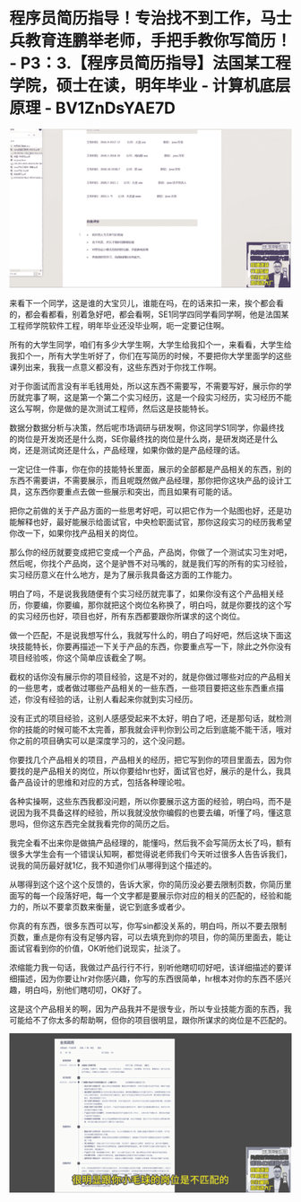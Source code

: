 # 程序员简历指导！专治找不到工作，马士兵教育连鹏举老师，手把手教你写简历！ - P3：3.【程序员简历指导】法国某工程学院，硕士在读，明年毕业 - 计算机底层原理 - BV1ZnDsYAE7D

![](img/e1e2223319c9e06c82dc929352d21fbf_0.png)

来看下一个同学，这是谁的大宝贝儿，谁能在吗，在的话来扣一来，挨个都会看的，都会看都看，别着急好吧，都会看啊，SE1同学四同学看同学啊，他是法国某工程师学院软件工程，明年毕业还没毕业啊，呃一定要记住啊。

所有的大学生同学，咱们有多少大学生啊，大学生给我扣个一，来看看，大学生给我扣个一，所有大学生听好了，你们在写简历的时候，不要把你大学里面学的这些课列出来，我我一点意义都没有，这些东西对于你找工作啊。

对于你面试而言没有半毛钱用处，所以这东西不需要写，不需要写好，展示你的学历就完事了啊，这是第一个第二个实习经历，这是一个段实习经历，实习经历不能这么写啊，你是做的是次测试工程师，然后这是技能特长。

数据分数据分析与决策，然后呢市场调研与研发啊，你这同学S1同学，你最终找的岗位是开发岗还是什么岗，SE你最终找的岗位是什么岗，是研发岗还是什么岗，还是测试岗还是什么，产品经理，如果你做的是产品经理的话。

一定记住一件事，你在你的技能特长里面，展示的全部都是产品相关的东西，别的东西不需要讲，不需要展示，而且呢既然做产品经理，那你把你这块产品的设计工具，这东西你要重点去做一些展示和突出，而且如果有可能的话。

把你之前做的关于产品方面的一些思考好吧，可以把它作为一个贴图也好，还是功能解释也好，最好能展示给面试官，中央检职面试官，那你这段实习的经历我希望你改一下，如果你找产品相关的岗位。

那么你的经历就要变成把它变成一个产品，产品岗，你做了一个测试实习生对吧，然后呢，你找个产品岗，这个是驴唇不对马嘴的，就是我们写的所有的实习经验，实习经历意义在什么地方，是为了展示我具备这方面的工作能力。

明白了吗，不是说我我随便有个实习经历就完事了，如果你没有这个产品相关经历，你要编，你要编，那你就把这个岗位名称换了，明白吗，就是你要找的这个写的实习经历也好，项目也好，所有东西都要跟你所谋求的这个岗位。

做一个匹配，不是说我想写什么，我就写什么的，明白了吗好吧，然后这块下面这块技能特长，你要再描述一下关于产品的东西，你要重点写一下，除此之外你没有项目经验咳，你这个简单应该截全了啊。

截权的话你没有展示你的项目经验，这是不对的，就是你做过哪些对应的产品相关的一些思考，或者做过哪些产品相关的一些东西，一些项目要把这些东西重点描述，你没有经验的话，让别人看起来你就到实习经历。

没有正式的项目经验，这别人感感受起来不太好，明白了吧，还是那句话，就检测你的技能的时候可能不太完善，那我就会评判你到公司之后到底能不能干活，哦对你之前的项目确实可以是深度学习的，这个没问题。

你要找几个产品相关的项目，产品相关的经历，把它写到你的项目里面去，因为你要找的是产品相关的岗位，所以你要给hr也好，面试官也好，展示的是什么，我具备产品设计的思维和对应的方式，包括各种理论啦。

各种实操啊，这些东西我都没问题，所以你要展示这方面的经验，明白吗，而不是说因为我不具备这样的经验，所以我就没放你编假的也要去编，听懂了吗，懂这意思吗，但你这东西完全就我看完你的简历之后。

我完全看不出来你是做搞产品经理的，能懂吗，然后我不会写简历太长了吗，额有很多大学生会有一个错误认知啊，都觉得说老师我们今天听过很多人告告诉我们，说我的简历最好就1亿，我不知道你们从哪得到这个描述的。

从哪得到这个这个这个反馈的，告诉大家，你的简历没必要去限制页数，你简历里面写的每一个段落好吧，每一个文字都是要展示你对应的相关的匹配的，经验和能力的，所以不要拿页数来衡量，说它到底多或者少。

你真的有东西，很多东西可以写，你写sin都没关系的，明白吗，所以不要去限制页数，重点是你有没有足够内容，可以去填充到你的项目，你的简历里面去，能让面试官看到你的价值，OK听他们说现实，扯淡了。

浓缩能力我一句话，我做过产品行行不行，别听他瞎叨叨好吧，该详细描述的要详细描述，因为你要让hr对你感兴趣，你写的东西很简单，hr根本对你的东西不感兴趣，明白吗，别他们瞎叨叨，OK好了。

这是这个产品相关的啊，因为产品我并不是很专业，所以专业技能方面的东西，我可能给不了你太多的帮助啊，但你的项目很明显，跟你所谋求的岗位是不匹配的。



![](img/e1e2223319c9e06c82dc929352d21fbf_2.png)